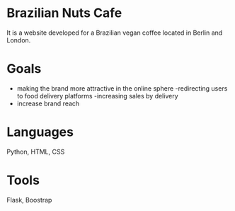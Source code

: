 # Brazilian Nuts Cafe

It is a website developed for a Brazilian vegan coffee located in Berlin and London.

# Goals

- making the brand more attractive in the online sphere
-redirecting users to food delivery platforms
-increasing sales by delivery
- increase brand reach


# Languages
Python, HTML, CSS  

# Tools
Flask, Boostrap
